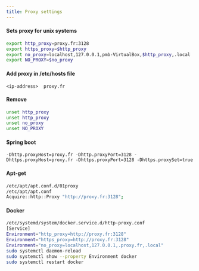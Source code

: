 ```yaml
---
title: Proxy settings
---  
```

#### Sets proxy for unix systems  

```bash
export http_proxy=proxy.fr:3128
export https_proxy=$http_proxy
export no_proxy=localhost,127.0.0.1,pmb-VirtualBox,$http_proxy,.local
export NO_PROXY=$no_proxy
```

#### Add proxy in /etc/hosts file

`<ip-address>  proxy.fr`

#### Remove  

```bash
unset http_proxy
unset http_proxy
unset no_proxy
unset NO_PROXY
```

#### Spring boot

`-Dhttp.proxyHost=proxy.fr -Dhttp.proxyPort=3128 -Dhttps.proxyHost=proxy.fr -Dhttps.proxyPort=3128 -Dhttps.proxySet=true`

#### Apt-get

```bash
/etc/apt/apt.conf.d/01proxy
/etc/apt/apt.conf
Acquire::http::Proxy "http://proxy.fr:3128";
```

#### Docker

```bash
/etc/systemd/system/docker.service.d/http-proxy.conf
[Service]
Environment="http_proxy=http://proxy.fr:3128"
Environment="https_proxy=http://proxy.fr:3128"
Environment="no_proxy=localhost,127.0.0.1,.proxy.fr,.local"
sudo systemctl daemon-reload
sudo systemctl show --property Environment docker
sudo systemctl restart docker
```
